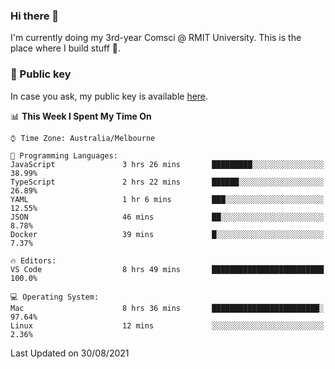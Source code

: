 ### Hi there 👋

I'm currently doing my 3rd-year Comsci @ RMIT University. This is the place where I build stuff 👀. 

### 🔑 Public key

In case you ask, my public key is available [here](https://public.auspham.dev/).

<!--START_SECTION:waka-->
📊 **This Week I Spent My Time On** 

```text
⌚︎ Time Zone: Australia/Melbourne

💬 Programming Languages: 
JavaScript               3 hrs 26 mins       █████████░░░░░░░░░░░░░░░░   38.99% 
TypeScript               2 hrs 22 mins       ██████░░░░░░░░░░░░░░░░░░░   26.89% 
YAML                     1 hr 6 mins         ███░░░░░░░░░░░░░░░░░░░░░░   12.55% 
JSON                     46 mins             ██░░░░░░░░░░░░░░░░░░░░░░░   8.78% 
Docker                   39 mins             █░░░░░░░░░░░░░░░░░░░░░░░░   7.37%

🔥 Editors: 
VS Code                  8 hrs 49 mins       █████████████████████████   100.0%

💻 Operating System: 
Mac                      8 hrs 36 mins       ████████████████████████░   97.64% 
Linux                    12 mins             ░░░░░░░░░░░░░░░░░░░░░░░░░   2.36%

```


 Last Updated on 30/08/2021
<!--END_SECTION:waka-->

<!--
**rockmanvnx6/rockmanvnx6** is a ✨ _special_ ✨ repository because its `README.md` (this file) appears on your GitHub profile.

Here are some ideas to get you started:

- 🔭 I’m currently working on ...
- 🌱 I’m currently learning ...
- 👯 I’m looking to collaborate on ...
- 🤔 I’m looking for help with ...
- 💬 Ask me about ...
- 📫 How to reach me: ...
- 😄 Pronouns: ...
- ⚡ Fun fact: ...
-->
